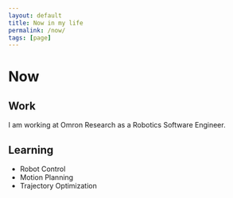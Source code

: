 ```yaml
---
layout: default
title: Now in my life
permalink: /now/
tags: [page]
---
```


# Now

## Work

I am working at Omron Research as a Robotics Software Engineer.

## Learning

- Robot Control
- Motion Planning
- Trajectory Optimization

